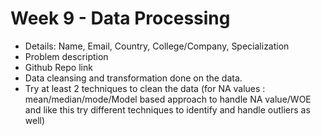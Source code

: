 # Week 9 - Data Processing

- Details: Name, Email, Country, College/Company, Specialization
- Problem description
- Github Repo link
- Data cleansing and transformation done on the data.
- Try at least 2 techniques to clean the data (for NA values : mean/median/mode/Model based approach to handle NA value/WOE and like this try different techniques to identify and handle outliers as well)
